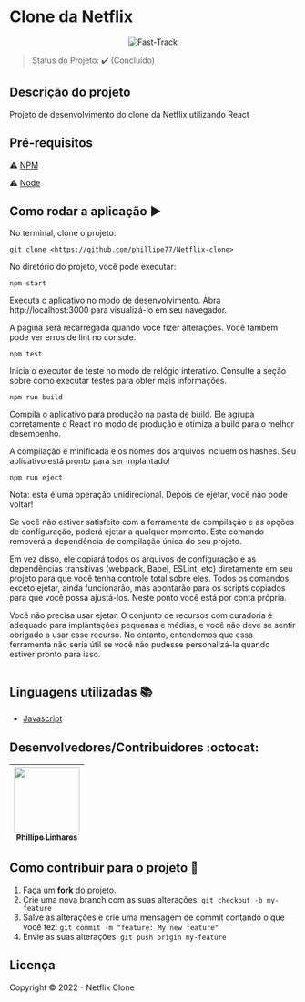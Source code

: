 <h1>Clone da Netflix</h1>

<p align="center">
  <img alt="Fast-Track" src="https://d585tldpucybw.cloudfront.net/sfimages/default-source/teststudio/telerik_teststudio_trialsection_illustration.png?sfvrsn=739b5781_1"/>
</p>


> Status do Projeto: :heavy_check_mark: (Concluído)


## Descrição do projeto

<p align="justify">
Projeto de desenvolvimento do clone da Netflix utilizando React
</p>

## Pré-requisitos

:warning: [NPM](https://docs.npmjs.com/cli/v6/commands/npm-install)

:warning: [Node](https://nodejs.org/en/download/)

## Como rodar a aplicação :arrow_forward:

No terminal, clone o projeto:

```
git clone <https://github.com/phillipe77/Netflix-clone>
```
No diretório do projeto, você pode executar:

```
npm start
```
Executa o aplicativo no modo de desenvolvimento.
Abra http://localhost:3000 para visualizá-lo em seu navegador.

A página será recarregada quando você fizer alterações.
Você também pode ver erros de lint no console.

```
npm test
```
Inicia o executor de teste no modo de relógio interativo.
Consulte a seção sobre como executar testes para obter mais informações.

```
npm run build
```

Compila o aplicativo para produção na pasta de build.
Ele agrupa corretamente o React no modo de produção e otimiza a build para o melhor desempenho.

A compilação é minificada e os nomes dos arquivos incluem os hashes.
Seu aplicativo está pronto para ser implantado!
```
npm run eject
```
Nota: esta é uma operação unidirecional. Depois de ejetar, você não pode voltar!

Se você não estiver satisfeito com a ferramenta de compilação e as opções de configuração, poderá ejetar a qualquer momento. Este comando removerá a dependência de compilação única do seu projeto.

Em vez disso, ele copiará todos os arquivos de configuração e as dependências transitivas (webpack, Babel, ESLint, etc) diretamente em seu projeto para que você tenha controle total sobre eles. Todos os comandos, exceto ejetar, ainda funcionarão, mas apontarão para os scripts copiados para que você possa ajustá-los. Neste ponto você está por conta própria.

Você não precisa usar ejetar. O conjunto de recursos com curadoria é adequado para implantações pequenas e médias, e você não deve se sentir obrigado a usar esse recurso. No entanto, entendemos que essa ferramenta não seria útil se você não pudesse personalizá-la quando estiver pronto para isso.
```

```

## Linguagens utilizadas :books:

- [Javascript](https://pt-br.reactjs.org/docs/create-a-new-react-app.html)

## Desenvolvedores/Contribuidores :octocat:

| [<img src="https://avatars.githubusercontent.com/u/63056300?v=4" width=115><br><sub>Phillipe Linhares</sub>](https://github.com/phillipe77)
| :---: |


## Como contribuir para o projeto 💪

1. Faça um **fork** do projeto.
2. Crie uma nova branch com as suas alterações: `git checkout -b my-feature`
3. Salve as alterações e crie uma mensagem de commit contando o que você fez: `git commit -m "feature: My new feature"`
4. Envie as suas alterações: `git push origin my-feature`

## Licença

Copyright :copyright: 2022 - Netflix Clone
